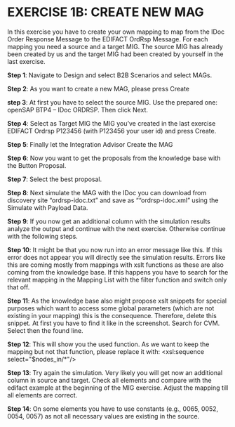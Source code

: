 # **EXERCISE 1B: CREATE NEW MAG**

In this exercise you have to create your own mapping to map from the IDoc Order Response Message to the EDIFACT OrdRsp Message. For each mapping you need a source and a target MIG. The source MIG has already been created by us and the target MIG had been created by yourself in the last exercise.


**Step 1**: Navigate to Design and select B2B Scenarios and select MAGs.

**Step 2**: As you want to create a new MAG, please press Create

**step 3**: At first you have to select the source MIG. Use the prepared one: openSAP BTP4 – IDoc ORDRSP. Then click Next.

**Step 4**: Select as Target MIG the MIG you’ve created in the last exercise EDIFACT Ordrsp P123456 (with P123456 your user id) and press Create.

**Step 5**: Finally let the Integration Advisor Create the MAG

**Step 6**: Now you want to get the proposals from the knowledge base with the Button Proposal.

**Step 7**: Select the best proposal.

**Step 8**: Next simulate the MAG with the IDoc you can download from discovery site “ordrsp-idoc.txt” and save as ““ordrsp-idoc.xml” using the Simulate with Payload Data.

**Step 9**: If you now get an additional column with the simulation results analyze the output and continue with the next exercise. Otherwise continue with the following steps.

**Step 10**: It might be that you now run into an error message like this. If this error does not appear you will directly see the simulation results. Errors like this are coming mostly from mappings with xslt functions as these are also coming from the knowledge base. If this happens you have to search for the relevant mapping in the Mapping List with the filter function and switch only that off.

**Step 11**: As the knowledge base also might propose xslt snippets for special purposes which want to access some global parameters (which are not existing in your mapping) this is the consequence. Therefore, delete this snippet. At first you have to find it like in the screenshot. Search for CVM. Select then the found line.

**Step 12**: This will show you the used function. As we want to keep the mapping but not that function, please replace it with: <xsl:sequence select="$nodes_in/*"/>

**Step 13**: Try again the simulation. Very likely you will get now an additional column in source and target. Check all elements and compare with the edifact example at the beginning of the MIG exercise. Adjust the mapping till all elements are correct.

**Step 14**: On some elements you have to use constants (e.g., 0065, 0052, 0054, 0057) as not all necessary values are existing in the source.


